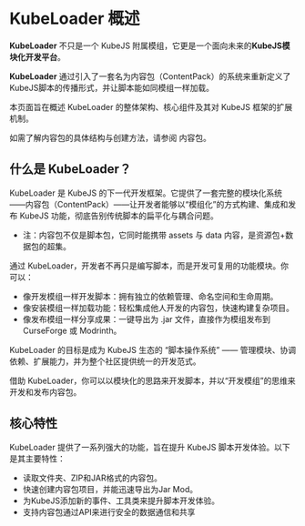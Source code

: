 # KubeLoader 概述

**KubeLoader** 不只是一个 KubeJS 附属模组，它更是一个面向未来的**KubeJS模块化开发平台**。

**KubeLoader** 通过引入了一套名为内容包（ContentPack）的系统来重新定义了KubeJS脚本的传播形式，并让脚本能如同模组一样加载。

本页面旨在概述 KubeLoader 的整体架构、核心组件及其对 KubeJS 框架的扩展机制。

如需了解内容包的具体结构与创建方法，请参阅 内容包。

## 什么是 KubeLoader？

KubeLoader 是 KubeJS 的下一代开发框架。它提供了一套完整的模块化系统——内容包（ContentPack）——让开发者能够以“模组化”的方式构建、集成和发布 KubeJS 功能，彻底告别传统脚本的扁平化与耦合问题。

* 注：内容包不仅是脚本包，它同时能携带 assets 与 data 内容，是资源包+数据包的超集。

通过 KubeLoader，开发者不再只是编写脚本，而是开发可复用的功能模块。你可以：
* 像开发模组一样开发脚本：拥有独立的依赖管理、命名空间和生命周期。
* 像安装模组一样加载功能：轻松集成他人开发的内容包，快速构建复杂项目。
* 像发布模组一样分享成果：一键导出为 .jar 文件，直接作为模组发布到 CurseForge 或 Modrinth。

KubeLoader 的目标是成为 KubeJS 生态的 “脚本操作系统” —— 管理模块、协调依赖、扩展能力，并为整个社区提供统一的开发范式。


借助 KubeLoader，你可以以模块化的思路来开发脚本，并以“开发模组”的思维来开发和发布内容包。

## 核心特性
KubeLoader 提供了一系列强大的功能，旨在提升 KubeJS 脚本开发体验。以下是其主要特性：
* 读取文件夹、ZIP和JAR格式的内容包。
* 快速创建内容包项目，并能迅速导出为Jar Mod。
* 为KubeJS添加新的事件、工具类来提升脚本开发体验。
* 支持内容包通过API来进行安全的数据通信和共享
